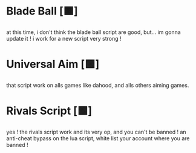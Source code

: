 


# Blade Ball [🟧]

at this time, i don't think the blade ball script are good, but... im gonna update it ! i work for a new script very strong ! 

# Universal Aim [🟩]

that script work on alls games like dahood, and alls others aiming games.


# Rivals Script [🟩]

yes ! the rivals script work and its very op, and you can't be banned ! an anti-cheat bypass on the lua script, white list your account where you are banned !
